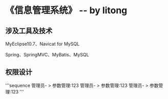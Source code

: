 # 《信息管理系统》 -- by litong


## 涉及工具及技术
MyEclipse10.7、Navicat for MySQL

Spring、SpringMVC、MyBatis、MySQL

## 权限设计
'''sequence
管理员- > 参数管理:123
管理员- > 参数管理:123
管理员- > 参数管理:123
'''

